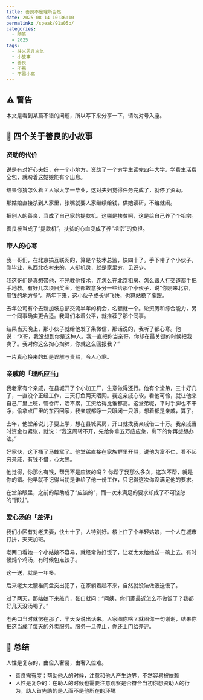 ```yaml
---
title: 善良不是理所当然
date: 2025-08-14 10:36:10
permalink: /speak/91a05b/
categories:
  - 随笔
  - 2025
tags:
  - 斗米恩升米仇
  - 小故事
  - 善良
  - 不器
  - 不器小窝
---
```


## ⚠️ 警告

本文是看到某篇不错的问题，所以写下来分享一下，请勿对号入座。

<!-- more -->

<InArticleAdsense
    data-ad-client="ca-pub-1725717718088510"
    data-ad-slot="4281148213">
</InArticleAdsense>

## 🐍 四个关于善良的小故事

### 资助的代价

说是有对好心夫妇，在一个小地方，资助了一个穷学生读完四年大学。学费生活费全包，就盼着这姑娘能有个出息。

结果你猜怎么着？人家大学一毕业，这对夫妇觉得任务完成了，就停了资助。

那姑娘直接杀到人家里，张嘴就要人家继续给钱，供她读研，不给就闹。

把别人的善良，当成了自己家的提款机。这哪是扶贫啊，这是给自己养了个祖宗。

善良被当成了“提款机”，扶贫的心血变成了养“祖宗”的负担。

### 带人的心寒

我一哥们，在北京搞互联网的，算是个技术总监，快四十了。手下带了个小伙子，刚毕业，从西北农村来的，人挺机灵，就是家里穷，见识少。

我这哥们是真想带他，不光教他技术，连怎么在北京租房、怎么跟人打交道都手把手地教。有好几次项目奖金，他都故意多分一些给那个小伙子，说“你刚来北京，用钱的地方多”。两年下来，这小伙子成长得飞快，也算站稳了脚跟。

去年公司有个去新加坡总部交流半年的机会，名额就一个。论资历和综合能力，另一个同事确实更合适。我哥们本着公平，就推荐了那个同事。

结果当天晚上，那小伙子就给他发了条微信，那话说的，我听了都心寒。他说：“X哥，我没想到你是这种人。我一直把你当亲哥，你却在最关键的时候把我卖了。我对你这么掏心掏肺，你就这么回报我？”

一片真心换来的却是误解与责骂，令人心寒。

### 亲戚的「理所应当」

我老家有个亲戚，在县城开了个小加工厂，生意做得还行。他有个堂弟，三十好几了，一直没个正经工作，三天打鱼两天晒网。我这亲戚心软，看他可怜，就让他来自己厂里上班，管仓库，活不累，工资给得比谁都高。这堂弟呢，平时手脚也不干净，偷拿点厂里的东西回家，我亲戚都睁一只眼闭一只眼，想着都是亲戚，算了。

去年，他堂弟说儿子要上学，想在县城买房，开口就找我亲戚借二十万。我亲戚当时资金也紧张，就说：“我这周转不开，先给你拿五万应应急，剩下的你再想想办法。”

好家伙，这下捅了马蜂窝了。他堂弟直接在家族群里开骂，说他为富不仁，看不起穷亲戚，有钱不借，心太黑。

他觉得，你那么有钱，帮我不是应该的吗？ 你帮了我那么多次，这次不帮，就是你的错。他早就不记得当初是谁给了他一份工作，只记得这次你没满足他的要求。

在堂弟眼里，之前的帮助成了“应该的”，而一次未满足的要求却成了不可饶恕的“罪过”。

### 爱心汤的「差评」

我们小区有对老夫妻，快七十了，人特别好。楼上住了个年轻姑娘，一个人在城市打拼，天天加班。

老两口看她一个小姑娘不容易，就经常做好饭了，让老太太给她送一碗上去。有时候炖个鸡汤，有时候包点饺子。

这一送，就是一年多。

后来老太太腰椎间盘突出犯了，在家躺着起不来，自然就没法做饭送饭了。

过了两天，那姑娘下来敲门，张口就问：“阿姨，你们家最近怎么不做饭了？我都好几天没汤喝了。”

老两口当时就愣在那了，半天没说出话来。人家图你啥？就图你一句谢谢，结果你把这当成了每天的外卖服务。服务一旦停止，你还上门给差评。

## 🎉 总结

人性是复杂的，由俭入奢易，由奢入俭难。

- 善良需有度：帮助他人的时候，注意和他人产生边界，不然容易被依赖
- 人性是复杂的：在助人的时候也需要注意观察是否符合当初你想资助人的行为，助人首先助的是人而不是他所在的环境
